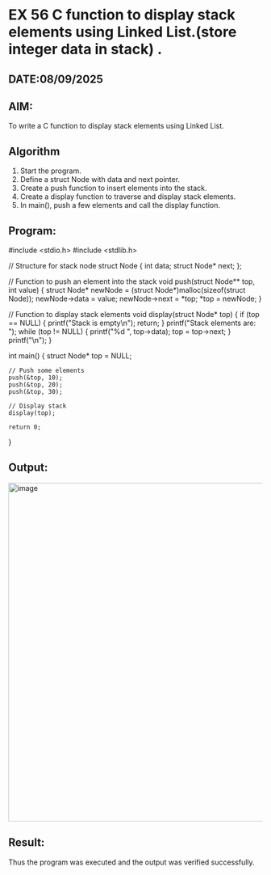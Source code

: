 # EX 56 C function to display stack elements using Linked List.(store integer data in stack) .
## DATE:08/09/2025
## AIM:
To write a C function to display stack elements using Linked List.

## Algorithm
1. Start the program.
2. Define a struct Node with data and next pointer.
3. Create a push function to insert elements into the stack.
4. Create a display function to traverse and display stack elements. 
5. In main(), push a few elements and call the display function.  

## Program:
#include <stdio.h>
#include <stdlib.h>

// Structure for stack node
struct Node {
    int data;
    struct Node* next;
};

// Function to push an element into the stack
void push(struct Node** top, int value) {
    struct Node* newNode = (struct Node*)malloc(sizeof(struct Node));
    newNode->data = value;
    newNode->next = *top;
    *top = newNode;
}

// Function to display stack elements
void display(struct Node* top) {
    if (top == NULL) {
        printf("Stack is empty\n");
        return;
    }
    printf("Stack elements are: ");
    while (top != NULL) {
        printf("%d ", top->data);
        top = top->next;
    }
    printf("\n");
}

int main() {
    struct Node* top = NULL;

    // Push some elements
    push(&top, 10);
    push(&top, 20);
    push(&top, 30);

    // Display stack
    display(top);

    return 0;
}

## Output:

<img width="1746" height="670" alt="image" src="https://github.com/user-attachments/assets/6bd5b35e-8c8f-4272-a01d-0d1d421c9350" />


## Result:
Thus the program was executed and the output was verified successfully.
